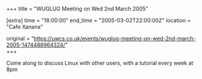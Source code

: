 +++
title = "WUGLUG Meeting on Wed 2nd March 2005"

[extra]
time = "18:00:00"
end_time = "2005-03-02T22:00:00Z"
location = "Cafe Xanana"

original = "https://uwcs.co.uk/events/wuglug-meeting-on-wed-2nd-march-2005-1474488964324/"    
+++

Come along to discuss Linux with other users, with a tutorial every week at 8pm

